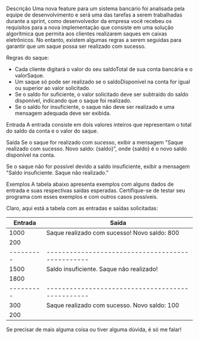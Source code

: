 Descrição
Uma nova feature para um sistema bancário foi analisada pela equipe de desenvolvimento e será uma das tarefas a serem trabalhadas durante a sprint, como desenvolvedor da empresa você recebeu os requisitos para a nova implementação que consiste em uma solução algorítmica que permita aos clientes realizarem saques em caixas eletrônicos. No entanto, existem algumas regras a serem seguidas para garantir que um saque possa ser realizado com sucesso.

Regras do saque:

- Cada cliente digitará o valor do seu saldoTotal de sua conta bancária e o valorSaque.
- Um saque só pode ser realizado se o saldoDisponível na conta for igual ou superior ao valor solicitado.
- Se o saldo for suficiente, o valor solicitado deve ser subtraído do saldo disponível, indicando que o saque foi realizado.
- Se o saldo for insuficiente, o saque não deve ser realizado e uma mensagem adequada deve ser exibida.

Entrada
A entrada consiste em dois valores inteiros que representam o total do saldo da conta e o valor do saque.

Saída
Se o saque for realizado com sucesso, exibir a mensagem "Saque realizado com sucesso. Novo saldo: {saldo}", onde {saldo} é o novo saldo disponível na conta.

Se o saque não for possível devido a saldo insuficiente, exibir a mensagem "Saldo insuficiente. Saque não realizado."

Exemplos
A tabela abaixo apresenta exemplos com alguns dados de entrada e suas respectivas saídas esperadas. Certifique-se de testar seu programa com esses exemplos e com outros casos possíveis.

Claro, aqui está a tabela com as entradas e saídas solicitadas:

| Entrada | Saída                                          |
|---------|------------------------------------------------|
| 1000    | Saque realizado com sucesso! Novo saldo: 800   |
| 200     |                                                |
|---------|------------------------------------------------|
| 1500    | Saldo insuficiente. Saque não realizado!       |
| 1800    |                                                |
|---------|------------------------------------------------|
| 300     | Saque realizado com sucesso. Novo saldo: 100   |
| 200     |                                                |


Se precisar de mais alguma coisa ou tiver alguma dúvida, é só me falar!